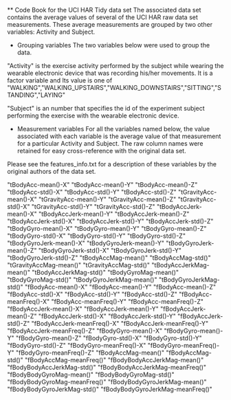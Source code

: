 ** Code Book for the UCI HAR Tidy data set
The associated data set contains the average values of several of the UCI HAR raw data set measurements. These average measurements are grouped by two other variables: Activity and Subject.

* Grouping variables
The two variables below were used to group the data. 

"Activity" is the exercise activity performed by the subject while wearing the wearable electronic device that was recording his/her movements. It is a factor variable and Its value is one of "WALKING","WALKING_UPSTAIRS","WALKING_DOWNSTAIRS","SITTING","STANDING","LAYING"

"Subject" is an number that specifies the id of the experiment subject performing the exercise with the wearable electronic device.

* Measurement variables
For all the variables named below, the value associated with each variable is the average value of that measurement for a particular Activity and Subject. The raw column names were retained for easy cross-reference with the original data set.

Please see the features_info.txt for a description of these variables by the original authors of the data set.


"tBodyAcc-mean()-X" "tBodyAcc-mean()-Y" "tBodyAcc-mean()-Z" 
"tBodyAcc-std()-X" "tBodyAcc-std()-Y" "tBodyAcc-std()-Z" 
"tGravityAcc-mean()-X" "tGravityAcc-mean()-Y" "tGravityAcc-mean()-Z" 
"tGravityAcc-std()-X" "tGravityAcc-std()-Y" "tGravityAcc-std()-Z" 
"tBodyAccJerk-mean()-X" "tBodyAccJerk-mean()-Y" "tBodyAccJerk-mean()-Z" 
"tBodyAccJerk-std()-X" "tBodyAccJerk-std()-Y" "tBodyAccJerk-std()-Z" 
"tBodyGyro-mean()-X" "tBodyGyro-mean()-Y" "tBodyGyro-mean()-Z" 
"tBodyGyro-std()-X" "tBodyGyro-std()-Y" "tBodyGyro-std()-Z" 
"tBodyGyroJerk-mean()-X" "tBodyGyroJerk-mean()-Y" "tBodyGyroJerk-mean()-Z" 
"tBodyGyroJerk-std()-X" "tBodyGyroJerk-std()-Y" "tBodyGyroJerk-std()-Z" 
"tBodyAccMag-mean()" 
"tBodyAccMag-std()" 
"tGravityAccMag-mean()" 
"tGravityAccMag-std()" 
"tBodyAccJerkMag-mean()" 
"tBodyAccJerkMag-std()" 
"tBodyGyroMag-mean()" 
"tBodyGyroMag-std()" 
"tBodyGyroJerkMag-mean()" 
"tBodyGyroJerkMag-std()" 
"fBodyAcc-mean()-X" "fBodyAcc-mean()-Y" "fBodyAcc-mean()-Z" 
"fBodyAcc-std()-X" "fBodyAcc-std()-Y" "fBodyAcc-std()-Z" 
"fBodyAcc-meanFreq()-X" "fBodyAcc-meanFreq()-Y" "fBodyAcc-meanFreq()-Z" 
"fBodyAccJerk-mean()-X" "fBodyAccJerk-mean()-Y" "fBodyAccJerk-mean()-Z" 
"fBodyAccJerk-std()-X" "fBodyAccJerk-std()-Y" "fBodyAccJerk-std()-Z" 
"fBodyAccJerk-meanFreq()-X" "fBodyAccJerk-meanFreq()-Y" "fBodyAccJerk-meanFreq()-Z" 
"fBodyGyro-mean()-X" "fBodyGyro-mean()-Y" "fBodyGyro-mean()-Z" 
"fBodyGyro-std()-X" "fBodyGyro-std()-Y" "fBodyGyro-std()-Z" 
"fBodyGyro-meanFreq()-X" "fBodyGyro-meanFreq()-Y" "fBodyGyro-meanFreq()-Z" 
"fBodyAccMag-mean()" 
"fBodyAccMag-std()" 
"fBodyAccMag-meanFreq()" 
"fBodyBodyAccJerkMag-mean()" 
"fBodyBodyAccJerkMag-std()" 
"fBodyBodyAccJerkMag-meanFreq()" 
"fBodyBodyGyroMag-mean()" 
"fBodyBodyGyroMag-std()" 
"fBodyBodyGyroMag-meanFreq()" 
"fBodyBodyGyroJerkMag-mean()" 
"fBodyBodyGyroJerkMag-std()" 
"fBodyBodyGyroJerkMag-meanFreq()"

